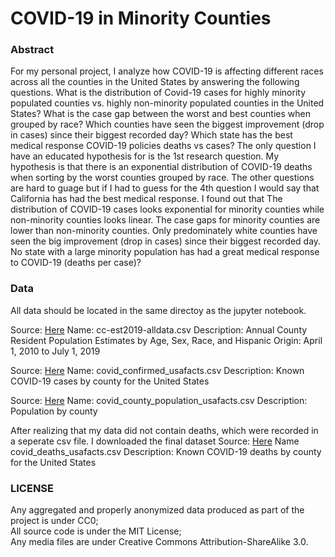 # COVID-19 in Minority Counties

### Abstract 

For my personal project, I analyze how COVID-19 is affecting different races across all the counties in the United States by answering the following questions. What is the distribution of Covid-19 cases for highly minority populated counties vs. highly non-minority populated counties in the United States? What is the case gap between the worst and best counties when grouped by race? Which counties have seen the biggest improvement (drop in cases) since their biggest recorded day? Which state has the best medical response COVID-19 policies deaths vs cases?  The only question I have an educated hypothesis for is the 1st research question. My hypothesis is that there is an exponential distribution of COVID-19 deaths when sorting by the worst counties grouped by race. The other questions are hard to guage but if I had to guess for the 4th question I would say that California has had the best medical response. I found out that The distribution of COVID-19 cases looks exponential for minority counties while non-minority counties looks linear. The case gaps for minority counties are lower than non-minority counties. Only predominately white counties have seen the big improvement (drop in cases) since their biggest recorded day. No state with a large minority population has had a great medical response to COVID-19 (deaths per case)?


### Data

All data should be located in the same directoy as the jupyter notebook.

Source: [Here](https://www.census.gov/data/datasets/time-series/demo/popest/2010s-counties-detail.html)
Name: cc-est2019-alldata.csv
Description: Annual County Resident Population Estimates by Age, Sex, Race, and Hispanic Origin: April 1, 2010 to July 1, 2019

Source: [Here](https://usafacts.org/visualizations/coronavirus-covid-19-spread-map/)
Name: covid_confirmed_usafacts.csv
Description: Known COVID-19 cases by county for the United States

Source: [Here](https://usafacts.org/visualizations/coronavirus-covid-19-spread-map/)
Name: covid_county_population_usafacts.csv
Description: Population by county

After realizing that my data did not contain deaths, which were recorded in a seperate csv file. I downloaded the final dataset
Source: [Here](https://usafacts.org/visualizations/coronavirus-covid-19-spread-map/)
Name covid_deaths_usafacts.csv
Description: Known COVID-19 deaths by county for the United States

### LICENSE

Any aggregated and properly anonymized data produced as part of the project is under CC0; <br>
All source code is under the MIT License; <br>
Any media files are under Creative Commons Attribution-ShareAlike 3.0. <br>
